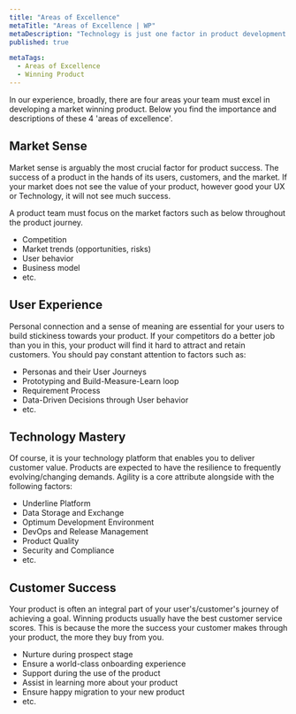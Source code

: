 ```yaml
---
title: "Areas of Excellence"
metaTitle: "Areas of Excellence | WP"
metaDescription: "Technology is just one factor in product development. There are other factors essential in creating a successful product."
published: true

metaTags:
  - Areas of Excellence
  - Winning Product
---
```


In our experience, broadly, there are four areas your team must excel in developing a market winning product. Below you find the importance and descriptions of these 4 'areas of excellence'.

## Market Sense

Market sense is arguably the most crucial factor for product success. The success of a product in the hands of its users, customers, and the market. If your market does not see the value of your product, however good your UX or Technology, it will not see much success.

A product team must focus on the market factors such as below throughout the product journey.

- Competition
- Market trends (opportunities, risks)
- User behavior
- Business model
- etc.

## User Experience

Personal connection and a sense of meaning are essential for your users to build stickiness towards your product. If your competitors do a better job than you in this, your product will find it hard to attract and retain customers. You should pay constant attention to factors such as:

- Personas and their User Journeys
- Prototyping and Build-Measure-Learn loop
- Requirement Process
- Data-Driven Decisions through User behavior
- etc.

## Technology Mastery

Of course, it is your technology platform that enables you to deliver customer value. Products are expected to have the resilience to frequently evolving/changing demands. Agility is a core attribute alongside with the following factors:

- Underline Platform
- Data Storage and Exchange
- Optimum Development Environment
- DevOps and Release Management
- Product Quality
- Security and Compliance
- etc.

## Customer Success

Your product is often an integral part of your user's/customer's journey of achieving a goal. Winning products usually have the best customer service scores. This is because the more the success your customer makes through your product, the more they buy from you.

- Nurture during prospect stage
- Ensure a world-class onboarding experience
- Support during the use of the product
- Assist in learning more about your product
- Ensure happy migration to your new product
- etc.
